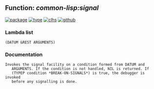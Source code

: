 ## Function: ***common-lisp:signal***
[![package](https://img.shields.io/badge/Package-COMMON--LISP-5f9ea0.svg?style=social&colorA=999999)](../) [![type](https://img.shields.io/badge/Type-Function-5f9ea0.svg?style=social&colorA=999999)](../#function) [![clhs](https://img.shields.io/badge/CLHS-SIGNAL-5f9ea0.svg?style=social&colorA=999999)](http://www.lispworks.com/documentation/HyperSpec/Body/f_signal.htm) [![github](https://img.shields.io/badge/GitHub-View_the_source-5f9ea0.svg?style=social&colorA=999999&logo=github)](https://github.com/sbcl/sbcl/blob/master/src/code/cold-error.lisp/) 
### Lambda list
```
(DATUM &REST ARGUMENTS)
```
### Documentation
```
Invokes the signal facility on a condition formed from DATUM and
   ARGUMENTS. If the condition is not handled, NIL is returned. If
   (TYPEP condition *BREAK-ON-SIGNALS*) is true, the debugger is invoked
   before any signalling is done.
```
